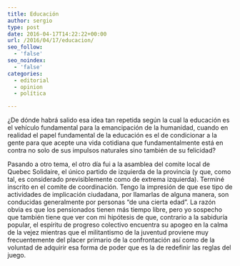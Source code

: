 ```yaml
---
title: Educación
author: sergio
type: post
date: 2016-04-17T14:22:22+00:00
url: /2016/04/17/educacion/
seo_follow:
  - 'false'
seo_noindex:
  - 'false'
categories:
  - editorial
  - opinion
  - política

---
```

¿De dónde habrá salido esa idea tan repetida según la cual la educación es el vehículo fundamental para la emancipación de la humanidad, cuando en realidad el papel fundamental de la educación es el de condicionar a la gente para que acepte una vida cotidiana que fundamentalmente está en contra no solo de sus impulsos naturales sino también de su felicidad?

Pasando a otro tema, el otro día fui a la asamblea del comite local de Quebec Solidaire, el único partido de izquierda de la provincia (y que, como tal, es considerado previsiblemente como de extrema izquierda). Terminé inscrito en el comite de coordinación. Tengo la impresión de que ese tipo de actividades de implicación ciudadana, por llamarlas de alguna manera, son conducidas generalmente por personas &#8220;de una cierta edad&#8221;. La razón obvia es que los pensionados tienen más tiempo libre, pero yo sospecho que también tiene que ver con mi hipótesis de que, contrario a la sabiduría popular, el espíritu de progreso colectivo encuentra su apogeo en la calma de la vejez mientras que el militantismo de la juventud proviene muy frecuentemente del placer primario de la confrontación así como de la voluntad de adquirir esa forma de poder que es la de redefinir las reglas del juego.